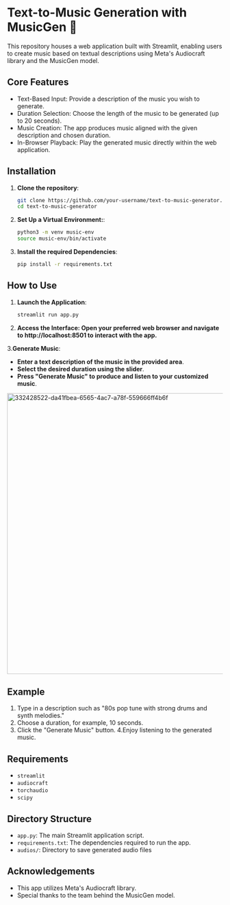 # Text-to-Music Generation with MusicGen 🎵

This repository houses a web application built with Streamlit, enabling users to create music based on textual descriptions using Meta's Audiocraft library and the MusicGen model.

## Core Features

- Text-Based Input: Provide a description of the music you wish to generate.
- Duration Selection: Choose the length of the music to be generated (up to 20 seconds).
- Music Creation: The app produces music aligned with the given description and chosen 
  duration.
- In-Browser Playback: Play the generated music directly within the web application.
## Installation

1. **Clone the repository**:
    ```bash
    git clone https://github.com/your-username/text-to-music-generator.git
    cd text-to-music-generator

    ```

2. **Set Up a Virtual Environment:**:
    ```bash
    python3 -m venv music-env
    source music-env/bin/activate
    ```

3. **Install the required Dependencies**:
    ```bash
    pip install -r requirements.txt
    ```

## How to Use

1. **Launch the Application**:
    ```bash
    streamlit run app.py
    ```

2. **Access the Interface: Open your preferred web browser and navigate to http://localhost:8501 to interact with the app.**

3.**Generate Music**:

- **Enter a text description of the music in the provided area**.
- **Select the desired duration using the slider**.
- **Press "Generate Music" to produce and listen to your customized music**.

<img width="656" alt="332428522-da41fbea-6565-4ac7-a78f-559666ff4b6f" src="https://github.com/user-attachments/assets/702fe2d0-f20d-44bf-a27b-405cb76a7eac">

## Example

1. Type in a description such as "80s pop tune with strong drums and synth melodies."
2. Choose a duration, for example, 10 seconds.
3. Click the "Generate Music" button.
4.Enjoy listening to the generated music.

## Requirements

- `streamlit`
- `audiocraft`
- `torchaudio`
- `scipy`

## Directory Structure

- `app.py`: The main Streamlit application script.
- `requirements.txt`: The dependencies required to run the app.
- `audios/`: Directory to save generated audio files

## Acknowledgements

- This app utilizes Meta's Audiocraft library.
- Special thanks to the team behind the MusicGen model.

